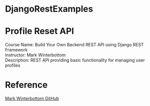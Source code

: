 # DjangoRestExamples

# Profile Reset API
Course Name: Build Your Own Backend REST API using Django REST Framework  
Instructor: Mark Winterbottom  
Description: REST API providing basic functionality for managing user profiles  

# Reference 
[Mark Winterbottom GitHub](https://gist.github.com/LondonAppDev)
